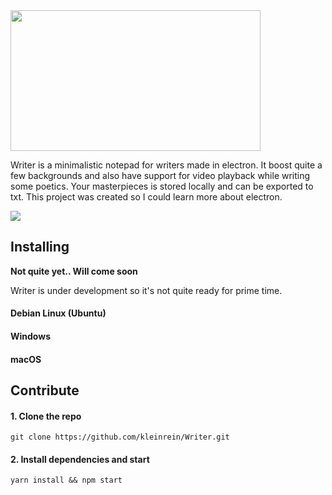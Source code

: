 <img src="https://github.com/kleinrein/Writer/blob/master/app/images/writer-banner.png" width="400" height="225">

Writer is a minimalistic notepad for writers made in electron. It boost quite a few backgrounds and also have support for video playback while writing some poetics. Your masterpieces is stored locally and can be exported to txt. This project was created so I could learn more about electron.

![](https://github.com/kleinrein/Writer/blob/master/app/images/writer-normal-mode.png)

## Installing
**Not quite yet.. Will come soon**

Writer is under development so it's not quite ready for prime time.

#### Debian Linux (Ubuntu)
#### Windows
#### macOS

## Contribute
#### 1. Clone the repo

```
git clone https://github.com/kleinrein/Writer.git
```

#### 2. Install dependencies and start

```
yarn install && npm start  
````
